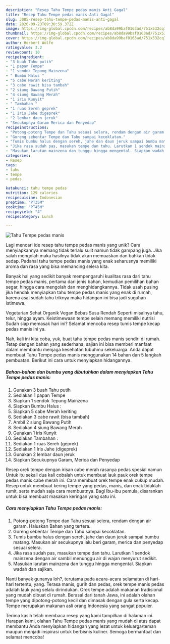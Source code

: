 ```yaml
---
description: "Resep Tahu Tempe pedas manis Anti Gagal"
title: "Resep Tahu Tempe pedas manis Anti Gagal"
slug: 3085-resep-tahu-tempe-pedas-manis-anti-gagal
date: 2020-09-23T09:30:59.372Z
image: https://img-global.cpcdn.com/recipes/ab8da99baf0163ad/751x532cq70/tahu-tempe-pedas-manis-foto-resep-utama.jpg
thumbnail: https://img-global.cpcdn.com/recipes/ab8da99baf0163ad/751x532cq70/tahu-tempe-pedas-manis-foto-resep-utama.jpg
cover: https://img-global.cpcdn.com/recipes/ab8da99baf0163ad/751x532cq70/tahu-tempe-pedas-manis-foto-resep-utama.jpg
author: Herbert Wolfe
ratingvalue: 3.2
reviewcount: 10
recipeingredient:
- "3 buah Tahu putih"
- "1 papan Tempe"
- "1 sendok Tepung Mainzena"
- " Bumbu Halus "
- "5 cabe Merah keriting"
- "3 cabe rawit bisa tambah"
- "2 siung Bawang Putih"
- "4 siung Bawang Merah"
- "1 iris Kunyit"
- " Tambahan "
- "1 ruas Sereh geprek"
- "1 Iris Jahe digeprek"
- "2 lembar daun jeruk"
- "Secukupnya Garam Merica dan Penyedap"
recipeinstructions:
- "Potong-potong Tempe dan Tahu sesuai selera, rendam dengan air garam. Haluskan Bahan yang tertera."
- "Goreng sebentar Tempe dan Tahu sampai kecoklatan."
- "Tumis bumbu halus dengan sereh, jahe dan daun jeruk sampai bumbu matang. Masukan air secukupnya lalu beri garam, merica dan penyedap sesuai selera."
- "Jika rasa sudah pas, masukan tempe dan tahu. Larutkan 1 sendok mainzena dengan air sambil menunggu air di wajan menyurut sedikit."
- "Masukan larutan mainzena dan tunggu hingga mengental. Siapkan wadah dan sajikan."
categories:
- Resep
tags:
- tahu
- tempe
- pedas

katakunci: tahu tempe pedas 
nutrition: 129 calories
recipecuisine: Indonesian
preptime: "PT35M"
cooktime: "PT45M"
recipeyield: "4"
recipecategory: Lunch

---
```



![Tahu Tempe pedas manis](https://img-global.cpcdn.com/recipes/ab8da99baf0163ad/751x532cq70/tahu-tempe-pedas-manis-foto-resep-utama.jpg)

Lagi mencari ide resep tahu tempe pedas manis yang unik? Cara menyiapkannya memang tidak terlalu sulit namun tidak gampang juga. Jika salah mengolah maka hasilnya tidak akan memuaskan dan bahkan tidak sedap. Padahal tahu tempe pedas manis yang enak seharusnya memiliki aroma dan rasa yang bisa memancing selera kita.

Banyak hal yang sedikit banyak mempengaruhi kualitas rasa dari tahu tempe pedas manis, pertama dari jenis bahan, kemudian pemilihan bahan segar, hingga cara mengolah dan menghidangkannya. Tidak usah pusing jika hendak menyiapkan tahu tempe pedas manis yang enak di rumah, karena asal sudah tahu triknya maka hidangan ini bisa jadi suguhan istimewa.

Vegetarian Sehat Organik Vegan Bebas Susu Rendah Seperti misalnya tahu, telur, hingga ayam. Keistimewaan tempe selain memang memiliki nutrisi Sudah siap memasak hari ini? Selamat mencoba resep tumis tempe kecap pedas manis ini ya.


Nah, kali ini kita coba, yuk, buat tahu tempe pedas manis sendiri di rumah. Tetap dengan bahan yang sederhana, sajian ini bisa memberi manfaat dalam membantu menjaga kesehatan tubuhmu sekeluarga. Anda dapat membuat Tahu Tempe pedas manis menggunakan 14 bahan dan 5 langkah pembuatan. Berikut ini cara untuk menyiapkan hidangannya.

<!--inarticleads1-->

##### Bahan-bahan dan bumbu yang dibutuhkan dalam menyiapkan Tahu Tempe pedas manis:

1. Gunakan 3 buah Tahu putih
1. Sediakan 1 papan Tempe
1. Siapkan 1 sendok Tepung Mainzena
1. Siapkan  Bumbu Halus :
1. Siapkan 5 cabe Merah keriting
1. Sediakan 3 cabe rawit (bisa tambah)
1. Ambil 2 siung Bawang Putih
1. Sediakan 4 siung Bawang Merah
1. Gunakan 1 iris Kunyit
1. Sediakan  Tambahan :
1. Sediakan 1 ruas Sereh (geprek)
1. Sediakan 1 Iris Jahe (digeprek)
1. Gunakan 2 lembar daun jeruk
1. Siapkan Secukupnya Garam, Merica dan Penyedap


Resep orek tempe dengan irisan cabe merah rasanya pedas spesial namun Untuk itu sekali dua kali cobalah untuk membuat lauk pauk orek tempe pedas manis cabe merah ini. Cara membuat orek tempe enak cukup mudah. Resep untuk membuat kering tempe yang pedas, manis, dan enak tidaklah rumit, serta mudah saja cara membuatnya. Bagi Ibu-ibu pemula, disarankan untuk bisa membuat masakan keringan yang satu ini. 

<!--inarticleads2-->

##### Cara menyiapkan Tahu Tempe pedas manis:

1. Potong-potong Tempe dan Tahu sesuai selera, rendam dengan air garam. Haluskan Bahan yang tertera.
1. Goreng sebentar Tempe dan Tahu sampai kecoklatan.
1. Tumis bumbu halus dengan sereh, jahe dan daun jeruk sampai bumbu matang. Masukan air secukupnya lalu beri garam, merica dan penyedap sesuai selera.
1. Jika rasa sudah pas, masukan tempe dan tahu. Larutkan 1 sendok mainzena dengan air sambil menunggu air di wajan menyurut sedikit.
1. Masukan larutan mainzena dan tunggu hingga mengental. Siapkan wadah dan sajikan.


Nanti banyak gunanya loh?, terutama pada acara-acara selamatan di hari-hari tertentu, yang. Terasa manis, gurih dan pedas, orek tempe manis pedas adalah lauk yang selalu dirindukan. Orek tempe adalah makanan tradisional yang mudah dibuat di rumah. Berasal dari tanah Jawa, ini adalah olahan tempe yang dipotong-potong kecil dan dimasak dengan gula serta kecap. Tempe merupakan makanan asli orang Indonesia yang sangat populer. 

Terima kasih telah membaca resep yang kami tampilkan di halaman ini. Harapan kami, olahan Tahu Tempe pedas manis yang mudah di atas dapat membantu Anda menyiapkan hidangan yang lezat untuk keluarga/teman maupun menjadi inspirasi untuk berbisnis kuliner. Semoga bermanfaat dan selamat mencoba!
